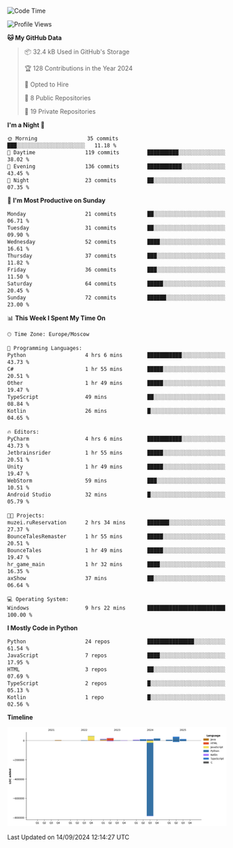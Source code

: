 <!--START_SECTION:waka-->
![Code Time](http://img.shields.io/badge/Code%20Time-518%20hrs%2042%20mins-blue)

![Profile Views](http://img.shields.io/badge/Profile%20Views-8-blue)

**🐱 My GitHub Data** 

> 📦 32.4 kB Used in GitHub's Storage 
 > 
> 🏆 128 Contributions in the Year 2024
 > 
> 💼 Opted to Hire
 > 
> 📜 8 Public Repositories 
 > 
> 🔑 19 Private Repositories 
 > 
**I'm a Night 🦉** 

```text
🌞 Morning                35 commits          ███░░░░░░░░░░░░░░░░░░░░░░   11.18 % 
🌆 Daytime                119 commits         ██████████░░░░░░░░░░░░░░░   38.02 % 
🌃 Evening                136 commits         ███████████░░░░░░░░░░░░░░   43.45 % 
🌙 Night                  23 commits          ██░░░░░░░░░░░░░░░░░░░░░░░   07.35 % 
```
📅 **I'm Most Productive on Sunday** 

```text
Monday                   21 commits          ██░░░░░░░░░░░░░░░░░░░░░░░   06.71 % 
Tuesday                  31 commits          ██░░░░░░░░░░░░░░░░░░░░░░░   09.90 % 
Wednesday                52 commits          ████░░░░░░░░░░░░░░░░░░░░░   16.61 % 
Thursday                 37 commits          ███░░░░░░░░░░░░░░░░░░░░░░   11.82 % 
Friday                   36 commits          ███░░░░░░░░░░░░░░░░░░░░░░   11.50 % 
Saturday                 64 commits          █████░░░░░░░░░░░░░░░░░░░░   20.45 % 
Sunday                   72 commits          ██████░░░░░░░░░░░░░░░░░░░   23.00 % 
```


📊 **This Week I Spent My Time On** 

```text
🕑︎ Time Zone: Europe/Moscow

💬 Programming Languages: 
Python                   4 hrs 6 mins        ███████████░░░░░░░░░░░░░░   43.73 % 
C#                       1 hr 55 mins        █████░░░░░░░░░░░░░░░░░░░░   20.51 % 
Other                    1 hr 49 mins        █████░░░░░░░░░░░░░░░░░░░░   19.47 % 
TypeScript               49 mins             ██░░░░░░░░░░░░░░░░░░░░░░░   08.84 % 
Kotlin                   26 mins             █░░░░░░░░░░░░░░░░░░░░░░░░   04.65 % 

🔥 Editors: 
PyCharm                  4 hrs 6 mins        ███████████░░░░░░░░░░░░░░   43.73 % 
Jetbrainsrider           1 hr 55 mins        █████░░░░░░░░░░░░░░░░░░░░   20.51 % 
Unity                    1 hr 49 mins        █████░░░░░░░░░░░░░░░░░░░░   19.47 % 
WebStorm                 59 mins             ███░░░░░░░░░░░░░░░░░░░░░░   10.51 % 
Android Studio           32 mins             █░░░░░░░░░░░░░░░░░░░░░░░░   05.79 % 

🐱‍💻 Projects: 
muzei.ruReservation      2 hrs 34 mins       ███████░░░░░░░░░░░░░░░░░░   27.37 % 
BounceTalesRemaster      1 hr 55 mins        █████░░░░░░░░░░░░░░░░░░░░   20.51 % 
BounceTales              1 hr 49 mins        █████░░░░░░░░░░░░░░░░░░░░   19.47 % 
hr_game_main             1 hr 32 mins        ████░░░░░░░░░░░░░░░░░░░░░   16.35 % 
axShow                   37 mins             ██░░░░░░░░░░░░░░░░░░░░░░░   06.64 % 

💻 Operating System: 
Windows                  9 hrs 22 mins       █████████████████████████   100.00 % 
```

**I Mostly Code in Python** 

```text
Python                   24 repos            ███████████████░░░░░░░░░░   61.54 % 
JavaScript               7 repos             ████░░░░░░░░░░░░░░░░░░░░░   17.95 % 
HTML                     3 repos             ██░░░░░░░░░░░░░░░░░░░░░░░   07.69 % 
TypeScript               2 repos             █░░░░░░░░░░░░░░░░░░░░░░░░   05.13 % 
Kotlin                   1 repo              █░░░░░░░░░░░░░░░░░░░░░░░░   02.56 % 
```



**Timeline**

![Lines of Code chart](https://raw.githubusercontent.com/adlemx/adlemx/main/assets/bar_graph.png)


 Last Updated on 14/09/2024 12:14:27 UTC
<!--END_SECTION:waka-->
